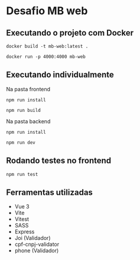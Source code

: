 # Desafio MB web


## Executando o projeto com Docker

```shell
docker build -t mb-web:latest .
```
```shell
docker run -p 4000:4000 mb-web
```

## Executando individualmente
Na pasta frontend
```shell
npm run install
```
```shell
npm run build
```

Na pasta backend
```shell
npm run install
```
```shell
npm run dev
```

## Rodando testes no frontend

```
npm run test
```


## Ferramentas utilizadas

- Vue 3
- Vite
- Vitest
- SASS
- Express
- Joi (Validador)
- cpf-cnpj-validator
- phone (Validador)



